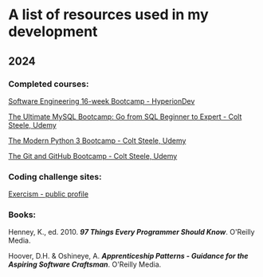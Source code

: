 # A list of resources used in my development #

## **2024** ##
### **Completed courses:** ##

[Software Engineering 16-week Bootcamp - HyperionDev](https://www.hyperiondev.com/portfolio/PC23110010302/)

[The Ultimate MySQL Bootcamp: Go from SQL Beginner to Expert - Colt Steele, Udemy](https://www.udemy.com/certificate/UC-35043322-3334-4c01-84c8-7f1f55bd8d6f/)

[The Modern Python 3 Bootcamp - Colt Steele, Udemy](https://www.udemy.com/certificate/UC-28cec667-94de-4faf-b115-24ef7231d743/)

[The Git and GitHub Bootcamp - Colt Steele, Udemy](https://www.udemy.com/certificate/UC-d3eca606-7383-4b04-a70a-02276572109a/)


### **Coding challenge sites:** ###

[Exercism - public profile](https://exercism.org/profiles/Pidgety)

### **Books:** ###

Henney, K., ed. 2010. **_97 Things Every Programmer Should Know_**. O'Reilly Media.

Hoover, D.H. & Oshineye, A. **_Apprenticeship Patterns - Guidance for the Aspiring Software Craftsman_**. O'Reilly Media.
